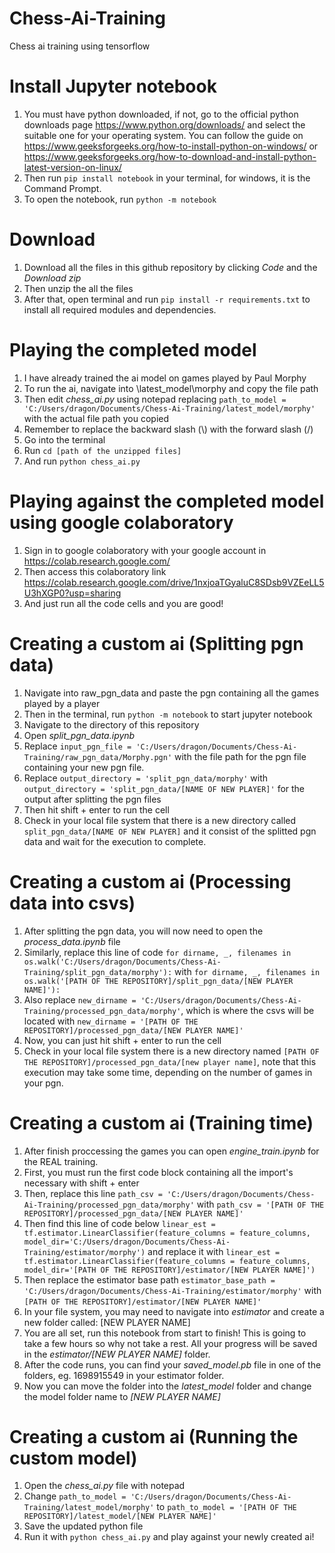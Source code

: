 # Chess-Ai-Training
 Chess ai training using tensorflow
# Install Jupyter notebook
1. You must have python downloaded, if not, go to the official python downloads page https://www.python.org/downloads/ and select the suitable one for your operating system. You can follow the guide on https://www.geeksforgeeks.org/how-to-install-python-on-windows/ or https://www.geeksforgeeks.org/how-to-download-and-install-python-latest-version-on-linux/
2. Then run `pip install notebook` in your terminal, for windows, it is the Command Prompt.
3. To open the notebook, run `python -m notebook`
# Download
1.  Download all the files in this github repository by clicking *Code* and the *Download zip*
2.  Then unzip the all the files
3.  After that, open terminal and run `pip install -r requirements.txt` to install all required modules and dependencies.
# Playing the completed model
1. I have already trained the ai model on games played by Paul Morphy
2. To run the ai, navigate into \latest_model\morphy and copy the file path
3. Then edit *chess_ai.py* using notepad replacing `path_to_model = 'C:/Users/dragon/Documents/Chess-Ai-Training/latest_model/morphy'` with the actual file path you copied
4. Remember to replace the backward slash (\\) with the forward slash (/)
5. Go into the terminal
6. Run `cd [path of the unzipped files]`
7. And run `python chess_ai.py`
# Playing against the completed model using google colaboratory
1. Sign in to google colaboratory with your google account in https://colab.research.google.com/
2. Then access this colaboratory link https://colab.research.google.com/drive/1nxjoaTGyaluC8SDsb9VZEeLL5U3hXGP0?usp=sharing
3. And just run all the code cells and you are good!
# Creating a custom ai (Splitting pgn data)
1. Navigate into raw_pgn_data and paste the pgn containing all the games played by a player
2. Then in the terminal, run `python -m notebook` to start jupyter notebook
3. Navigate to the directory of this repository
4. Open *split_pgn_data.ipynb*
5. Replace `input_pgn_file = 'C:/Users/dragon/Documents/Chess-Ai-Training/raw_pgn_data/Morphy.pgn'` with the file path for the pgn file containing your new pgn file.
6. Replace `output_directory = 'split_pgn_data/morphy'` with `output_directory = 'split_pgn_data/[NAME OF NEW PLAYER]'` for the output after splitting the pgn files
7. Then hit shift + enter to run the cell
8. Check in your local file system that there is a new directory called `split_pgn_data/[NAME OF NEW PLAYER]` and it consist of the splitted pgn data and wait for the execution to complete.
# Creating a custom ai (Processing data into csvs)
1. After splitting the pgn data, you will now need to open the *process_data.ipynb* file
2. Similarly, replace this line of code `for dirname, _, filenames in os.walk('C:/Users/dragon/Documents/Chess-Ai-Training/split_pgn_data/morphy'):` with `for dirname, _, filenames in os.walk('[PATH OF THE REPOSITORY]/split_pgn_data/[NEW PLAYER NAME]'):`
3. Also replace `new_dirname = 'C:/Users/dragon/Documents/Chess-Ai-Training/processed_pgn_data/morphy'`, which is where the csvs will be located with `new_dirname = '[PATH OF THE REPOSITORY]/processed_pgn_data/[NEW PLAYER NAME]'`
4. Now, you can just hit shift + enter to run the cell
5. Check in your local file system there is a new directory named `[PATH OF THE REPOSITORY]/processed_pgn_data/[new player name]`, note that this execution may take some time, depending on the number of games in your pgn.
# Creating a custom ai (Training time)
1. After finish proccessing the games you can open *engine_train.ipynb* for the REAL training.
2. First, you must run the first code block containing all the import's necessary with shift + enter
3. Then, replace this line `path_csv = 'C:/Users/dragon/Documents/Chess-Ai-Training/processed_pgn_data/morphy'` with `path_csv = '[PATH OF THE REPOSITORY]/processed_pgn_data/[NEW PLAYER NAME]'`
4. Then find this line of code below `linear_est = tf.estimator.LinearClassifier(feature_columns = feature_columns, model_dir='C:/Users/dragon/Documents/Chess-Ai-Training/estimator/morphy')` and replace it with `linear_est = tf.estimator.LinearClassifier(feature_columns = feature_columns, model_dir='[PATH OF THE REPOSITORY]/estimator/[NEW PLAYER NAME]')`
5. Then replace the estimator base path `estimator_base_path = 'C:/Users/dragon/Documents/Chess-Ai-Training/estimator/morphy'` with `[PATH OF THE REPOSITORY]/estimator/[NEW PLAYER NAME]'`
6. In your file system, you may need to navigate into *estimator* and create a new folder called: [NEW PLAYER NAME]
7. You are all set, run this notebook from start to finish! This is going to take a few hours so why not take a rest. All your progress will be saved in the *estimator/[NEW PLAYER NAME]* folder.
8. After the code runs, you can find your *saved_model.pb* file in one of the folders, eg. 1698915549 in your estimator folder.
9. Now you can move the folder into the *latest_model* folder and change the model folder name to *[NEW PLAYER NAME]*
# Creating a custom ai (Running the custom model)
1. Open the *chess_ai.py* file with notepad
2. Change `path_to_model = 'C:/Users/dragon/Documents/Chess-Ai-Training/latest_model/morphy'` to `path_to_model = '[PATH OF THE REPOSITORY]/latest_model/[NEW PLAYER NAME]'`
3. Save the updated python file
4. Run it with `python chess_ai.py` and play against your newly created ai!
